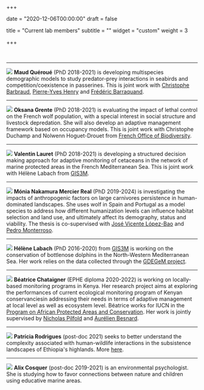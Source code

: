 +++

date = "2020-12-06T00:00:00"
draft = false

title = "Current lab members"
subtitle = ""
widget = "custom"
weight = 3

+++

<br>

<hr> 

![](/img/maud.png)
**Maud Quéroué** (PhD 2018-2021) is developing multispecies demographic models to study predator-prey interactions in seabirds and competition/coexistence in passerines. This is joint work with [Christophe Barbraud](http://www.cebc.cnrs.fr/ecomm/Fr_ecomm/equip_CB.html), [Pierre-Yves Henry](http://mecadev.cnrs.fr/index.php?post/Henry-Pierre-Yves) and [Frédéric Barraquand](https://sites.google.com/site/fredbarraquand/home).
<hr> 

![](/img/oksana.png)
**Oksana Grente** (PhD 2018-2021) is evaluating the impact of lethal control on the French wolf population, with a special interest in social structure and livestock depredation. She will also develop an  adaptive management framework based on occupancy models. This is joint work with Christophe Duchamp and Nolwenn Hoguet-Drouet from [French Office of Biodiversity](https://ofb.gouv.fr/).

<hr> 

![](/img/valentin.png)
**Valentin Lauret** (PhD 2018-2021) is developing a structured decision making approach for adaptive monitoring of cetaceans in the network of marine protected areas in the French Mediterranean Sea. This is joint work with Hélène Labach from [GIS3M](https://www.gis3m.org/).

<hr> 

![](/img/monia.jpg)
**Mónia Nakamura Mercier Real** (PhD 2019-2024) is investigating the impacts of anthropogenic factors on large carnivores persistence in human-dominated landscapes. She uses wolf in Spain and Portugal as a model species to address how different humanization levels can influence habitat selection and land use, and ultimately affect its demography, status and viability. The thesis is co-supervised with [José Vicente López-Bao](https://scholar.google.es/citations?user=mWcf6MsAAAAJ&hl=es) and [Pedro Monterroso](https://scholar.google.com/citations?user=2ulB-8QAAAAJ&hl=en).

<hr> 

![](/img/helene.jpg)
**Hélène Labach** (PhD 2016-2020) from [GIS3M](https://www.gis3m.org/) is working on the conservation of bottlenose dolphins in the North-Western Mediterranean Sea. Her work relies on the data collected through the [GDEGeM project](https://www.gdegem.org/).

<hr> 

![](/img/bea.jpg)
**Béatrice Chataigner** (EPHE diploma 2020-2022) is working on locally-based monitoring programs in Kenya. Her research project aims at exploring the performances of current ecological monitoring program of Kenyan conservanciesin addressing their needs in terms of adaptive management at local level as well as ecosystem level. Béatrice works for IUCN in the [Program on African Protected Areas and Conservation](https://papaco.org/). Her work is jointly supervised by [Nicholas Pilfold](https://institute.sandiegozoo.org/staff/nicholas-pilfold-phd) and [Aurélien Besnard](https://www.cefe.cnrs.fr/fr/actus/44-french/recherche/bc/bev/291-aurelien-besnard).

<hr> 

![](/img/patricia.jpg) **Patrícia Rodrigues** (post-doc 2021) seeks to better understand the complexity associated with human-wildlife interactions in the subsistence landscapes of Ethiopia's highlands. More [here]( https://rodriguespatri.wixsite.com/home). 

<hr> 

![](/img/alix.jpg)
**Alix Cosquer** (post-doc 2019-2021) is an environmental psychologist. She is studying how to favor connections between nature and children using educative marine areas.
